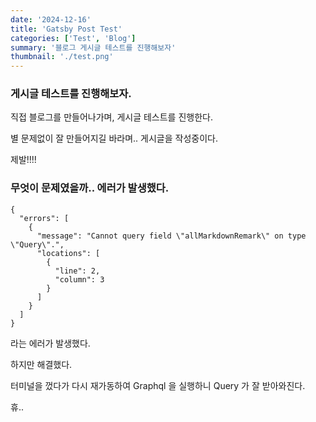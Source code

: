 ```yaml
---
date: '2024-12-16'
title: 'Gatsby Post Test'
categories: ['Test', 'Blog']
summary: '블로그 게시글 테스트를 진행해보자'
thumbnail: './test.png'
---
```


### 게시글 테스트를 진행해보자.

직접 블로그를 만들어나가며, 게시글 테스트를 진행한다.

별 문제없이 잘 만들어지길 바라며.. 게시글을 작성중이다.

제발!!!!

### 무엇이 문제였을까.. 에러가 발생했다.

```
{
  "errors": [
    {
      "message": "Cannot query field \"allMarkdownRemark\" on type \"Query\".",
      "locations": [
        {
          "line": 2,
          "column": 3
        }
      ]
    }
  ]
}
```

라는 에러가 발생했다.

하지만 해결했다.

터미널을 껐다가 다시 재가동하여 Graphql 을 실행하니 Query 가 잘 받아와진다.

휴..
